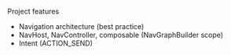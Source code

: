 Project features

- Navigation architecture (best practice)
- NavHost, NavController, composable (NavGraphBuilder scope)
- Intent (ACTION_SEND)